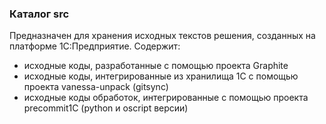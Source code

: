 ### Каталог src

Предназначен для хранения исходных текстов решения, созданных на платформе 1С:Предприятие. Содержит:

* исходные коды, разработанные с помощью проекта Graphite
* исходные коды, интегрированные из хранилища 1С с помощью проекта vanessa-unpack (gitsync)
* исходные коды обработок, интегрированные с помощью проекта precommit1C (python и oscript версии)
